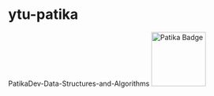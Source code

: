 # ytu-patika
 PatikaDev-Data-Structures-and-Algorithms
 <a href="https://app.patika.dev/feycot" target="blank"><img src="https://global-uploads.webflow.com/6097e0eca1e87557da031fef/609859a191abe5d64b17fed3_Patika%20logo-p-500.png" height="110" alt="Patika Badge"/></a>

